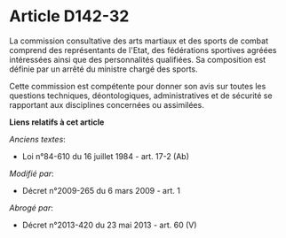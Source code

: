 # Article D142-32

La commission consultative des arts martiaux et des sports de combat comprend des représentants de l'Etat, des fédérations
sportives agréées intéressées ainsi que des personnalités qualifiées. Sa composition est définie par un arrêté du ministre
chargé des sports. 

Cette commission est compétente pour donner son avis sur toutes les questions techniques, déontologiques, administratives et
de sécurité se rapportant aux disciplines concernées ou assimilées.

**Liens relatifs à cet article**

_Anciens textes_:

  - Loi n°84-610 du 16 juillet 1984 - art. 17-2 (Ab)

_Modifié par_:

  - Décret n°2009-265 du 6 mars 2009 - art. 1

_Abrogé par_:

  - Décret n°2013-420 du 23 mai 2013 - art. 60 (V)
